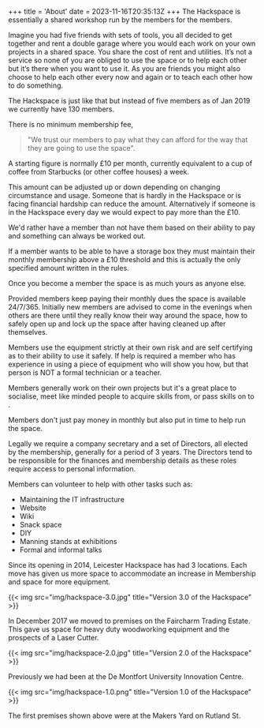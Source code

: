 +++
title = 'About'
date = 2023-11-16T20:35:13Z
+++
The Hackspace is essentially a shared workshop run by the members for the members.

Imagine you had five friends with sets of tools, you all decided to get together and rent a double garage where you would each work on your own projects in a shared space. You share the cost of rent and utilities. It’s not a service so none of you are obliged to use the space or to help each other but it’s there when you want to use it. As you are friends you might also choose to help each other every now and again or to teach each other how to do something.

The Hackspace is just like that but instead of five members as of Jan 2019 we currently have 130 members.

There is no minimum membership fee,
> "We trust our members to pay what they can afford for the way that they are going to use the space".

A starting figure is normally £10 per month, currently equivalent to a cup of coffee from Starbucks (or other coffee houses) a week.

This amount can be adjusted up or down depending on changing circumstance and usage. Someone that is hardly in the Hackspace or is facing financial hardship can reduce the amount. Alternatively if someone is in the Hackspace every day we would expect to pay more than the £10.

We'd rather have a member than not have them based on their ability to pay and something can always be worked out.

If a member wants to be able to have a storage box they must maintain their monthly membership above a £10 threshold and this is actually the only specified amount written in the rules.

Once you become a member the space is as much yours as anyone else.

Provided members keep paying their monthly dues the space is available 24/7/365. Initially new members are advised to come in the evenings when others are there until they really know their way around the space, how to safely open up and lock up the space after having cleaned up after themselves.

Members use the equipment strictly at their own risk and are self certifying as to their ability to use it safely. If help is required a member who has experience in using a piece of equipment who will show you how, but that person is NOT a formal technician or a teacher.

Members generally work on their own projects but it's a great place to socialise, meet like minded people to acquire skills from, or pass skills on to .

Members don't just pay money in monthly but also put in time to help run the space.

Legally we require a company secretary and a set of Directors, all elected by the membership, generally for a period of 3 years. The Directors tend to be responsible for the finances and membership details as these roles require access to personal information.

Members can volunteer to help with other tasks such as:
- Maintaining the IT infrastructure
- Website
- Wiki
- Snack space
- DIY
- Manning stands at exhibitions
- Formal and informal talks

Since its opening in 2014, Leicester Hackspace has had 3 locations. Each move has given us more space to accommodate an increase in Membership and space for more equipment. 

{{< img src="img/hackspace-3.0.jpg" title="Version 3.0 of the Hackspace" >}}

In December 2017 we moved to premises on the Faircharm Trading Estate. This gave us space for heavy duty woodworking equipment and the prospects of a Laser Cutter. 

{{< img src="img/hackspace-2.0.jpg" title="Version 2.0 of the Hackspace" >}}

Previously we had been at the De Montfort University Innovation Centre.

{{< img src="img/hackspace-1.0.png" title="Version 1.0 of the Hackspace" >}}

The first premises shown above were at the Makers Yard on Rutland St.
